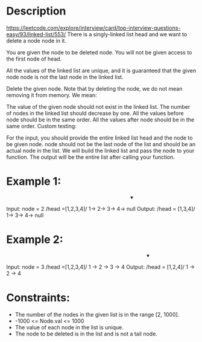 # Description
  https://leetcode.com/explore/interview/card/top-interview-questions-easy/93/linked-list/553/
  There is a singly-linked list head and we want to delete a node node in it.

  You are given the node to be deleted node. You will not be given access to the first node of head.

  All the values of the linked list are unique, and it is guaranteed that the given node node is not the last node in the linked list.

  Delete the given node. Note that by deleting the node, we do not mean removing it from memory. We mean:

  The value of the given node should not exist in the linked list.
  The number of nodes in the linked list should decrease by one.
  All the values before node should be in the same order.
  All the values after node should be in the same order.
  Custom testing:

  For the input, you should provide the entire linked list head and the node to be given node. node should not be the last node of the list and should be an actual node in the list.
  We will build the linked list and pass the node to your function.
  The output will be the entire list after calling your function.
 
# Example 1:
                                                  ▼
Input: node = 2     /head =[1,2,3,4]/         1-> 2-> 3-> 4-> null
Output: /head = [1,3,4]/                      1-> 3-> 4-> null


# Example 2:
                                                        ▼
Input: node = 3     /head =[1,2,3,4]/         1 -> 2 -> 3 -> 4
Output: /head = [1,2,4]/                      1 -> 2 -> 4

# Constraints:
  - The number of the nodes in the given list is in the range [2, 1000].
  - -1000 <= Node.val <= 1000
  - The value of each node in the list is unique.
  - The node to be deleted is in the list and is not a tail node.